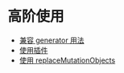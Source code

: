 # 高阶使用

- [兼容 generator 用法](/docs/advanced-usage/use-with-generator.md)
- [使用插件](/docs/advanced-usage/plugin.md)
- [使用 replaceMutationObjects](/docs/advanced-usage/replace-mutation-objects.md)

